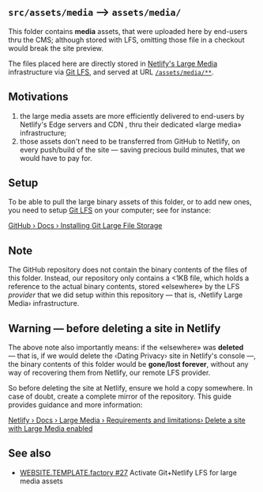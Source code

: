 ## `src/assets/media` ⟶ `assets/media/`

This folder contains **media** assets, that were uploaded
here by end-users thru the CMS; although stored with LFS,
omitting those file in a checkout would break the site preview.

The files placed here are directly stored in [Netlify's Large
Media](https://docs.netlify.com/large-media/overview/) infrastructure
via [Git LFS](https://git-lfs.github.com), and served at URL
[`/assets/media/**`](https://hestialabs.org/assets/media/).

## Motivations

1. the large media assets are more efficiently delivered to
   end-users by Netlify's Edge servers and CDN , thru their
   dedicated «large media» infrastructure;
2. those assets don't need to be transferred from GitHub to
   Netlify, on every push/build of the site — saving precious
   build minutes, that we would have to pay for.

## Setup

To be able to pull the large binary assets of this folder,
or to  add new ones, you need to setup [Git LFS](https://git-lfs.github.com) on your computer; see for instance:

[GitHub › Docs › Installing Git Large File Storage](https://docs.github.com/en/github/managing-large-files/installing-git-large-file-storage)

## Note

The GitHub repository does not contain the binary
contents of the files of this folder. Instead, our repository
only contains a <1KB file, which holds a reference to the
actual binary contents, stored «elsewhere» by the LFS _provider_
that we did setup within this repository — that is, ‹Netlify
Large Media› infrastructure.

## Warning — before deleting a site in Netlify

The above note also importantly means: if the «elsewhere» was
**deleted** — that is, if we would delete the ‹Dating Privacy›
site in Netlify's console —, the binary contents of this folder
would be **gone/lost forever**, without any way of recovering
them from Netlify, our remote LFS provider.

So before deleting the site at Netlify, ensure we hold a copy
somewhere. In case of doubt, create a complete mirror of the
repository. This guide provides guidance and more information:

[Netlify › Docs › Large Media › Requirements and limitations› Delete a site with Large Media enabled](https://docs.netlify.com/large-media/requirements-and-limitations/#delete-a-site-with-large-media-enabled)

## See also

* [WEBSITE.TEMPLATE.factory #27](https://github.com/hestiaAI/website.template.factory/issues/27) Activate Git+Netlify LFS for large media assets